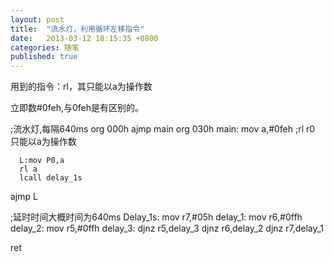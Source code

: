 ```yaml
---
layout: post
title:  "流水灯，利用循环左移指令"
date:   2013-03-12 18:15:35 +0800
categories: 随笔
published: true
---
```


用到的指令：rl，其只能以a为操作数

立即数#0feh,与0feh是有区别的。

;流水灯,每隔640ms
org 000h
ajmp main
org 030h
main:
      mov a,#0feh
      ;rl r0 只能以a为操作数
      
      L:mov P0,a
      rl a
      lcall delay_1s
ajmp L
      
;延时时间大概时间为640ms
Delay_1s:
         mov r7,#05h
         delay_1: mov r6,#0ffh
         delay_2: mov r5,#0ffh
         delay_3: djnz r5,delay_3
                  djnz r6,delay_2
                  djnz r7,delay_1
      
ret


